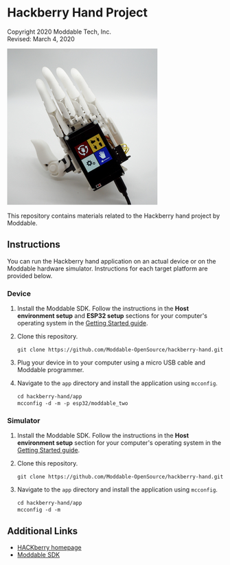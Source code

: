 # Hackberry Hand Project

Copyright 2020 Moddable Tech, Inc.<BR>
Revised: March 4, 2020

![](./assets/hand.jpg)

This repository contains materials related to the Hackberry hand project by Moddable. <!--For video demonstrations and more information about this project, see [this blog post]().-->

## Instructions

You can run the Hackberry hand application on an actual device or on the Moddable hardware simulator. Instructions for each target platform are provided below.

### Device

1. Install the Moddable SDK. Follow the instructions in the **Host environment setup** and **ESP32 setup** sections for your computer's operating system in the [Getting Started guide](https://github.com/Moddable-OpenSource/moddable/blob/public/documentation/Moddable%20SDK%20-%20Getting%20Started.md).

2. Clone this repository.

	```text
	git clone https://github.com/Moddable-OpenSource/hackberry-hand.git
	```

3. Plug your device in to your computer using a micro USB cable and Moddable programmer.

4. Navigate to the `app` directory and install the application using `mcconfig`.
	
	```text
	cd hackberry-hand/app
	mcconfig -d -m -p esp32/moddable_two
	```
	
### Simulator

1. Install the Moddable SDK. Follow the instructions in the **Host environment setup** section for your computer's operating system in the [Getting Started guide](https://github.com/Moddable-OpenSource/moddable/blob/public/documentation/Moddable%20SDK%20-%20Getting%20Started.md).

2. Clone this repository.

	```text
	git clone https://github.com/Moddable-OpenSource/hackberry-hand.git
	```

3. Navigate to the `app` directory and install the application using `mcconfig`.

	```text
	cd hackberry-hand/app
	mcconfig -d -m
	```

## Additional Links

- [HACKberry homepage](http://exiii-hackberry.com/)
- [Moddable SDK](https://github.com/Moddable-OpenSource/moddable)